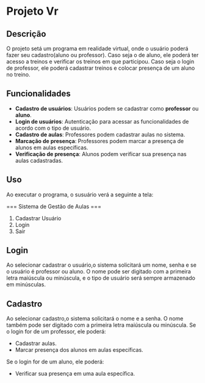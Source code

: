 # Projeto Vr

## Descrição
O projeto setá um programa em realidade virtual, onde o usuário poderá fazer seu cadastro(aluno ou professor). Caso seja o de aluno, ele poderá ter acesso a treinos e verificar os treinos em que participou.
Caso seja o login de professor, ele poderá cadastrar treinos e colocar presença de um aluno no treino.

## Funcionalidades

- **Cadastro de usuários**: Usuários podem se cadastrar como **professor** ou **aluno**.
- **Login de usuários**: Autenticação para acessar as funcionalidades de acordo com o tipo de usuário.
- **Cadastro de aulas**: Professores podem cadastrar aulas no sistema.
- **Marcação de presença**: Professores podem marcar a presença de alunos em aulas específicas.
- **Verificação de presença**: Alunos podem verificar sua presença nas aulas cadastradas.

## Uso
Ao executar o programa, o susuário verá a seguinte a tela:

=== Sistema de Gestão de Aulas ===
1. Cadastrar Usuário
2. Login
3. Sair

## Login
Ao selecionar cadastrar o usuário,o sistema solicitará um nome, senha e se o usuário é professor ou aluno.
O nome pode ser digitado com a primeira letra maiúscula ou minúscula, e o tipo de usuário será sempre armazenado em minúsculas.

## Cadastro
Ao selecionar cadastro,o sistema solicitará o nome e a senha. O nome também pode ser digitado com a primeira letra maiúscula ou minúscula.
Se o login for de um professor, ele poderá:
- Cadastrar aulas.
- Marcar presença dos alunos em aulas específicas.

Se o login for de um aluno, ele poderá:
- Verificar sua presença em uma aula específica.
